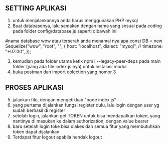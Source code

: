 SETTING APLIKASI
----------------

1. untuk menjalankannya anda harus menggunakan PHP mysql
2. Buat databasenya, lalu samakan dengan nama yang sesuai pada coding pada folder config/database.js seperti dibawah ini 

#nama database wow atau terserah anda menamai nya apa 
const DB = new Sequelize("wow", "root", "", {
  host: "localhost",
  dialect: "mysql",
  // timezone: "+07:00",
});

3. kemudian pada folder utama ketik npm i --legacy-peer-deps pada main folder (yang ada file index.js nya) untuk instalasi modul
4. buka postman dan import colection yang nomor 3

PROSES APLIKASI
---------------

5. jalankan file, dengan mengetikkan "node index.js"
6. yang pertama dijalankan fungsi register dulu, lalu login dengan user yg sudah berhasil di register 
7. setelah login, jalankan get TOKEN untuk bisa mendapatkan token, yang nantinya di masukan ke dalam authorization, dengan value bearer <token>  
8. baru setelah login toke bisa diakes dan semua fitur yang membutuhkan token dapat dijalankan
9. Terdapat fitur logout apabila hendak logout
